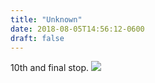 ```yaml
---
title: "Unknown"
date: 2018-08-05T14:56:12-0600
draft: false
---
```


10th and final stop.
![](/images/2018/fdfc01af6a.jpg)
